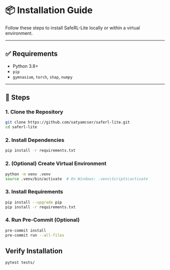 # 📦 Installation Guide

Follow these steps to install SafeRL-Lite locally or within a virtual environment.

---

## ✅ Requirements

- Python 3.8+
- `pip`
- `gymnasium`, `torch`, `shap`, `numpy`

---

## 🔧 Steps

### 1. Clone the Repository

```bash
git clone https://github.com/satyamcser/saferl-lite.git
cd saferl-lite
```
### 2. Install Dependencies

```bash
pip install -r requirements.txt
```

### 2. (Optional) Create Virtual Environment

```bash
python -m venv .venv
source .venv/bin/activate  # On Windows: .venv\Scripts\activate
```

### 3. Install Requirements

```bash
pip install --upgrade pip
pip install -r requirements.txt
```

### 4. Run Pre-Commit (Optional)

```bash
pre-commit install
pre-commit run --all-files
```

## Verify Installation

```bash
pytest tests/
```
